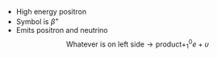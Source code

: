 - High energy positron
- Symbol is $\beta^{+}$
- Emits positron and neutrino
$$\text{Whatever is on left side} \rightarrow \text{product} + ^{0}_{1}e+\upsilon$$